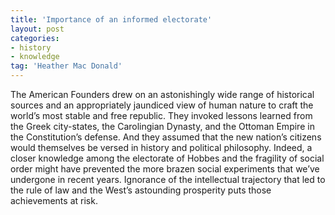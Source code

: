 ```yaml
---
title: 'Importance of an informed electorate'
layout: post
categories:
- history
- knowledge
tag: 'Heather Mac Donald'
---
```


The American Founders drew on an astonishingly wide range of historical sources and an appropriately jaundiced view of human nature to craft the world’s most stable and free republic. They invoked lessons learned from the Greek city-states, the Carolingian Dynasty, and the Ottoman Empire in the Constitution’s defense. And they assumed that the new nation’s citizens would themselves be versed in history and political philosophy. Indeed, a closer knowledge among the electorate of Hobbes and the fragility of social order might have prevented the more brazen social experiments that we’ve undergone in recent years. Ignorance of the intellectual trajectory that led to the rule of law and the West’s astounding prosperity puts those achievements at risk.